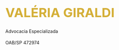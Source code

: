 <!DOCTYPE html>
<html lang="pt-BR">
<head>
    <div class="logo">VALÉRIA GIRALDI</div>
    <p>Advocacia Especializada</p>
    <p>OAB/SP 472974</p> 
</header>
    <meta charset="UTF-8">
    <meta name="viewport" content="width=device-width, initial-scale=1.0">
    <title>Valéria Giraldi - Advocacia - OAB/SP 472974</title>
    <style>
        :root {
            --wine: #722F37;
            --gold: #D4AF37;
            --dark-wine: #4A1C22;
            --light-gold: #F4E7BA;
        }
        
        * {
            margin: 0;
            padding: 0;
            box-sizing: border-box;
            font-family: 'Arial', sans-serif;
        }

        body {
            line-height: 1.6;
        }



        header {
            background: linear-gradient(to right, var(--wine), var(--dark-wine));
            color: var(--light-gold);
            padding: 2rem;
            text-align: center;
        }

        .logo {
            font-size: 2.5rem;
            margin-bottom: 1rem;
            font-weight: bold;
            color: var(--gold);
        }

        .hero {
            background-color: #f8f5f0;
            padding: 3rem;
            text-align: center;
        }

        .hero img {
            max-width: 200px;
            margin: 2rem 0;
        }

        .hero h1 {
            color: var(--wine);
        }

        .areas {
            padding: 3rem;
            background-color: white;
        }

        .areas h2 {
            color: var(--wine);
            text-align: center;
            margin-bottom: 2rem;
        }

        .areas ul {
            list-style: none;
            max-width: 800px;
            margin: 0 auto;
            text-align: center;
        }

        .areas li {
            margin: 1rem 0;
            padding: 1rem;
            border-bottom: 1px solid var(--light-gold);
            color: var(--dark-wine);
        }

        .contact {
            background-color: #f8f5f0;
            padding: 3rem;
            text-align: center;
        }

        .contact h2 {
            color: var(--wine);
            margin-bottom: 2rem;
        }

        .contact p {
            color: var(--dark-wine);
        }

        .contact a{
            color: var(--dark-wine);
        }

        footer {
            background: var(--wine);
            color: var(--gold);
            text-align: center;
            padding: 1rem;
            position: fixed;
            bottom: 0;
            width: 100%;
            height: 40px;
            <p>© 2025 Valéria Giraldi - Advocacia | OAB/SP 472974</p>;
        }

        @media (max-width: 768px) {
            .logo {
                font-size: 2rem;
            }
            
            .hero, .areas, .contact {
                padding: 2rem;
            }
        }
    </style>
</head>
<body>
    <header>
        <div class="logo">VALÉRIA GIRALDI</div>
        <p>Advocacia Especializada</p>
    </header>

    <section class="hero">
        <img src="assets\foto_curriculo.jpeg" alt="Balança da Justiça" />
        <h1>Comprometimento e Excelência Jurídica</h1>
    </section>

    <section class="areas">
        <h2>Áreas de Atuação</h2>
        <ul>
            <li>TRIBUTOS FEDERAIS E MUNICIPAIS</li>
            <li>FAMÍLIA E SUCESSÕES</li>
            <li>CONTRATOS E DIREITO DO CONSUMIDOR</li>
        </ul>
    </section>

    <section class="contact">
        <h2>Entre em Contato</h2>
        <p>Rua Major Carvalho Filho, 1012</p>
        <p>Centro - Araraquara - SP</p>
        <p>Telefone: (16) 99701-9231</p>
        <a href="https://www.linkedin.com/in/val%C3%A9ria-giraldi-89b579242/">Linkedin</a>
    </section>

    <footer>
        <p>© 2025 Valéria Giraldi - Advocacia</p>
    </footer>
</body>
</html>
